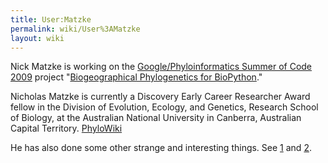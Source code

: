 ```yaml
---
title: User:Matzke
permalink: wiki/User%3AMatzke
layout: wiki
---
```


Nick Matzke is working on the [Google/Phyloinformatics Summer of Code
2009](https://www.nescent.org/wg_phyloinformatics/Phyloinformatics_Summer_of_Code_2009)
project "[Biogeographical Phylogenetics for
BioPython](https://www.nescent.org/wg_phyloinformatics/Phyloinformatics_Summer_of_Code_2009#Biogeographical_Phylogenetics_for_BioPython)."

Nicholas Matzke is currently a Discovery Early Career Researcher Award fellow in the Division of Evolution, Ecology,
and Genetics, Research School of Biology, at the Australian National University in Canberra, Australian Capital Territory.
[PhyloWiki](http://phylo.wikidot.com/nicholas-j-matzke)

He has also done some other strange and interesting things. See
[1](http://en.wikipedia.org/wiki/Nick_Matzke) and
[2](http://www.google.com/search?hl=en&rlz=1B3GGGL_enUS239US239&q=evolution+matzke&btnG=Search%7Cgoogle).
